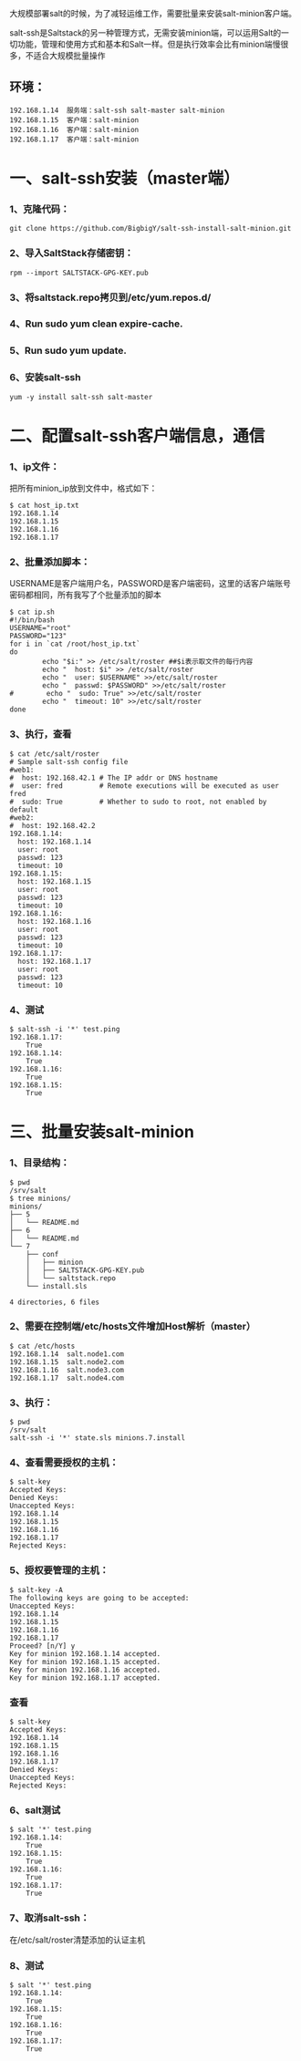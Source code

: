 大规模部署salt的时候，为了减轻运维工作，需要批量来安装salt-minion客户端。

salt-ssh是Saltstack的另一种管理方式，无需安装minion端，可以运用Salt的一切功能，管理和使用方式和基本和Salt一样。但是执行效率会比有minion端慢很多，不适合大规模批量操作

## 环境： ##
```
192.168.1.14  服务端：salt-ssh salt-master salt-minion
192.168.1.15  客户端：salt-minion
192.168.1.16  客户端：salt-minion
192.168.1.17  客户端：salt-minion
```

# 一、salt-ssh安装（master端） #

### 1、克隆代码： ###
```
git clone https://github.com/BigbigY/salt-ssh-install-salt-minion.git
```

### 2、导入SaltStack存储密钥： ###
```
rpm --import SALTSTACK-GPG-KEY.pub
```

### 3、将saltstack.repo拷贝到/etc/yum.repos.d/ ###

### 4、Run sudo yum clean expire-cache. ###

### 5、Run sudo yum update. ###

### 6、安装salt-ssh ###
```
yum -y install salt-ssh salt-master
```


# 二、配置salt-ssh客户端信息，通信 #

### 1、ip文件： ###
把所有minion_ip放到文件中，格式如下：
```
$ cat host_ip.txt 
192.168.1.14
192.168.1.15
192.168.1.16
192.168.1.17
```

### 2、批量添加脚本： ###
USERNAME是客户端用户名，PASSWORD是客户端密码，这里的话客户端账号密码都相同，所有我写了个批量添加的脚本
```
$ cat ip.sh
#!/bin/bash
USERNAME="root"
PASSWORD="123"
for i in `cat /root/host_ip.txt`
do
        echo "$i:" >> /etc/salt/roster ##$i表示取文件的每行内容
        echo "  host: $i" >> /etc/salt/roster
        echo "  user: $USERNAME" >>/etc/salt/roster
        echo "  passwd: $PASSWORD" >>/etc/salt/roster
#        echo "  sudo: True" >>/etc/salt/roster
        echo "  timeout: 10" >>/etc/salt/roster
done
```

### 3、执行，查看 ###
```
$ cat /etc/salt/roster
# Sample salt-ssh config file
#web1:
#  host: 192.168.42.1 # The IP addr or DNS hostname
#  user: fred         # Remote executions will be executed as user fred
#  sudo: True         # Whether to sudo to root, not enabled by default
#web2:
#  host: 192.168.42.2
192.168.1.14:
  host: 192.168.1.14
  user: root
  passwd: 123
  timeout: 10
192.168.1.15:
  host: 192.168.1.15
  user: root
  passwd: 123
  timeout: 10
192.168.1.16:
  host: 192.168.1.16
  user: root
  passwd: 123
  timeout: 10
192.168.1.17:
  host: 192.168.1.17
  user: root
  passwd: 123
  timeout: 10
```

### 4、测试 ###
```
$ salt-ssh -i '*' test.ping
192.168.1.17:
    True
192.168.1.14:
    True
192.168.1.16:
    True
192.168.1.15:
    True
```

# 三、批量安装salt-minion #

### 1、目录结构： ###
```
$ pwd
/srv/salt
$ tree minions/
minions/
├── 5
│   └── README.md
├── 6
│   └── README.md
└── 7
    ├── conf
    │   ├── minion
    │   ├── SALTSTACK-GPG-KEY.pub
    │   └── saltstack.repo
    └── install.sls

4 directories, 6 files
```

### 2、需要在控制端/etc/hosts文件增加Host解析（master） ###
```
$ cat /etc/hosts
192.168.1.14  salt.node1.com
192.168.1.15  salt.node2.com
192.168.1.16  salt.node3.com
192.168.1.17  salt.node4.com
```


### 3、执行： ###
```
$ pwd
/srv/salt
salt-ssh -i '*' state.sls minions.7.install
```

### 4、查看需要授权的主机： ###
```
$ salt-key
Accepted Keys:
Denied Keys:
Unaccepted Keys:
192.168.1.14
192.168.1.15
192.168.1.16
192.168.1.17
Rejected Keys:
```

### 5、授权要管理的主机： ###
```
$ salt-key -A
The following keys are going to be accepted:
Unaccepted Keys:
192.168.1.14
192.168.1.15
192.168.1.16
192.168.1.17
Proceed? [n/Y] y
Key for minion 192.168.1.14 accepted.
Key for minion 192.168.1.15 accepted.
Key for minion 192.168.1.16 accepted.
Key for minion 192.168.1.17 accepted.
```

### 查看 ###
```
$ salt-key
Accepted Keys:
192.168.1.14
192.168.1.15
192.168.1.16
192.168.1.17
Denied Keys:
Unaccepted Keys:
Rejected Keys:
```

### 6、salt测试 ###
```
$ salt '*' test.ping
192.168.1.14:
    True
192.168.1.15:
    True
192.168.1.16:
    True
192.168.1.17:
    True
```

### 7、取消salt-ssh： ###
在/etc/salt/roster清楚添加的认证主机

### 8、测试 ###
```
$ salt '*' test.ping
192.168.1.14:
    True
192.168.1.15:
    True
192.168.1.16:
    True
192.168.1.17:
    True
```
